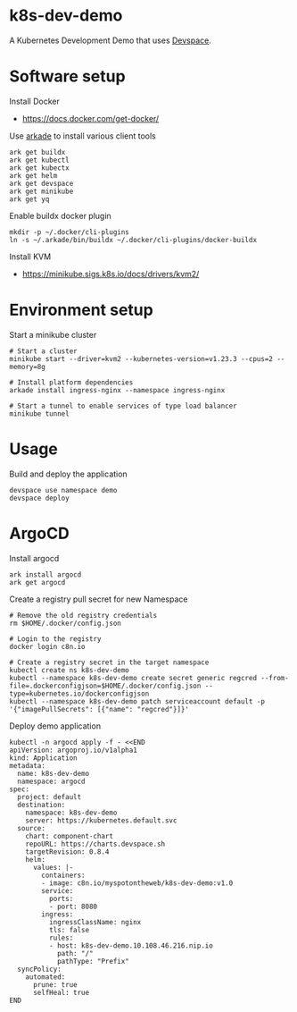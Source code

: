 # k8s-dev-demo

A Kubernetes Development Demo that uses [Devspace](https://devspace.sh/).

# Software setup

Install Docker

* https://docs.docker.com/get-docker/

Use [arkade](https://arkade.dev) to install various client tools

    ark get buildx
    ark get kubectl
    ark get kubectx
    ark get helm
    ark get devspace
    ark get minikube
    ark get yq

Enable buildx docker plugin

    mkdir -p ~/.docker/cli-plugins
    ln -s ~/.arkade/bin/buildx ~/.docker/cli-plugins/docker-buildx

Install KVM

* https://minikube.sigs.k8s.io/docs/drivers/kvm2/

# Environment setup

Start a minikube cluster 

    # Start a cluster
    minikube start --driver=kvm2 --kubernetes-version=v1.23.3 --cpus=2 --memory=8g

    # Install platform dependencies
    arkade install ingress-nginx --namespace ingress-nginx

    # Start a tunnel to enable services of type load balancer
    minikube tunnel

# Usage

Build and deploy the application

    devspace use namespace demo
    devspace deploy

# ArgoCD

Install argocd

    ark install argocd
    ark get argocd

Create a registry pull secret for new Namespace

    # Remove the old registry credentials
    rm $HOME/.docker/config.json
    
    # Login to the registry
    docker login c8n.io

    # Create a registry secret in the target namespace
    kubectl create ns k8s-dev-demo
    kubectl --namespace k8s-dev-demo create secret generic regcred --from-file=.dockerconfigjson=$HOME/.docker/config.json --type=kubernetes.io/dockerconfigjson
    kubectl --namespace k8s-dev-demo patch serviceaccount default -p '{"imagePullSecrets": [{"name": "regcred"}]}'

Deploy demo application

    kubectl -n argocd apply -f - <<END
    apiVersion: argoproj.io/v1alpha1
    kind: Application
    metadata:
      name: k8s-dev-demo
      namespace: argocd
    spec:
      project: default
      destination:
        namespace: k8s-dev-demo
        server: https://kubernetes.default.svc
      source:
        chart: component-chart
        repoURL: https://charts.devspace.sh
        targetRevision: 0.8.4
        helm:
          values: |-
            containers:
            - image: c8n.io/myspotontheweb/k8s-dev-demo:v1.0
            service:
              ports:
              - port: 8080
            ingress:
              ingressClassName: nginx
              tls: false
              rules:
              - host: k8s-dev-demo.10.108.46.216.nip.io
                path: "/"
                pathType: "Prefix"
      syncPolicy:
        automated:
          prune: true
          selfHeal: true
    END

